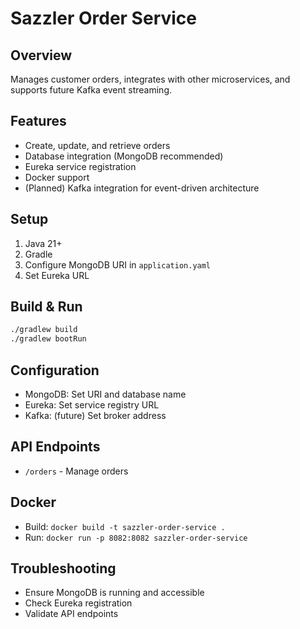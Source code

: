 # Sazzler Order Service

## Overview
Manages customer orders, integrates with other microservices, and supports future Kafka event streaming.

## Features
- Create, update, and retrieve orders
- Database integration (MongoDB recommended)
- Eureka service registration
- Docker support
- (Planned) Kafka integration for event-driven architecture

## Setup
1. Java 21+
2. Gradle
3. Configure MongoDB URI in `application.yaml`
4. Set Eureka URL

## Build & Run
```bash
./gradlew build
./gradlew bootRun
```

## Configuration
- MongoDB: Set URI and database name
- Eureka: Set service registry URL
- Kafka: (future) Set broker address

## API Endpoints
- `/orders` - Manage orders

## Docker
- Build: `docker build -t sazzler-order-service .`
- Run: `docker run -p 8082:8082 sazzler-order-service`

## Troubleshooting
- Ensure MongoDB is running and accessible
- Check Eureka registration
- Validate API endpoints

